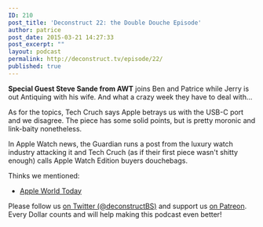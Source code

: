 ```yaml
---
ID: 210
post_title: 'Deconstruct 22: the Double Douche Episode'
author: patrice
post_date: 2015-03-21 14:27:33
post_excerpt: ""
layout: podcast
permalink: http://deconstruct.tv/episode/22/
published: true
---
```

<p><strong>Special Guest Steve Sande from AWT</strong> joins Ben and Patrice while Jerry is out Antiquing with his wife. And what a crazy week they have to deal with...</p>
<p>As for the topics, Tech Cruch says Apple betrays us with the USB-C port and we disagree. The piece has some solid points, but is pretty moronic and link-baity nonetheless.</p> 
<p>In Apple Watch news, the Guardian runs a post from the luxury watch industry attacking it and Tech Cruch (as if their first piece wasn't shitty enough) calls Apple Watch Edition buyers douchebags.</p>

<p>Thinks we mentioned:</p>
<ul>
<li><a href="http://appleworld.today">Apple World Today</a></li>
</ul>

<p>Please follow us <a href="http://twitter.com/deconstructBS">on Twitter (@deconstructBS)</a> and support us <a href="http://patreon.com/deconstruct">on Patreon</a>. Every Dollar counts and will help making this podcast even better!
</p>